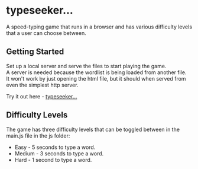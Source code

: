 # typeseeker... 
A speed-typing game that runs in a browser and has various difficulty levels that a user can choose between.

## Getting Started
Set up a local server and serve the files to start playing the game.<br> 
A server is needed because the wordlist is being loaded from another file.<br>
It won't work by just opening the html file, but it should when served from even the simplest http server. 

Try it out here - [typeseeker...](https://alexnjoroge.github.io/typeseeker/) 

## Difficulty Levels

The game has three difficulty levels that can be toggled between in the main.js file in the js folder:

  * Easy   - 5 seconds to type a word.
  * Medium - 3 seconds to type a word.
  * Hard   - 1 second to type a word.


